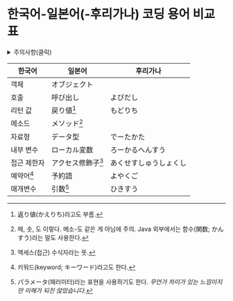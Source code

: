 ﻿# 한국어-일본어(-후리가나) 코딩 용어 비교표

<details><summary>주의사항(클릭)</summary>

1. 대체로 정렬되어 있지 않습니다. 문서가 너무 길 때는 `Ctrl`+`F`를 사용해 주세요.
2. 일본도 사람 사는 곳이라 결국은 화면에 보이는 글자대로 읽게 됩니다. 하지만 구두로만 말했을 때 용어를 알아들을 수 있게 하려면 용어가 중요하겠죠.

</details>

| 한국어 | 일본어 | 후리가나 |
|---|---|---|
| 객체 | オブジェクト | |
| 호출 | 呼び出し | よびだし |
| 리턴 값 | 戻り値[^1] | もどりち |
| 메소드 | メソッド[^2] ||
| 자료형 | データ型 | でーたかた |
| 내부 변수 | ローカル変数 | ろーかるへんすう |
| 접근 제한자 | アクセス修飾子[^3] | あくせすしゅうしょくし |
| 예약어[^4] | 予約語 | よやくご |
| 매개변수 | 引数[^5] | ひきすう |

[^1]: 返り値(かえりち)라고도 부름.
[^2]: 메, 솟, 도 이렇다. 메소-도 같은 게 아님에 주의. Java 외부에서는 함수(関数; かんすう)라는 말도 사용한다.
[^3]: 액세스(접근) 수식자라는 뜻.
[^4]: 키워드(keyword; キーワード)라고도 한다.
[^5]: パラメータ(패러미터)라는 표현을 사용하기도 한다. *무언가 차이가 있는 느낌이지만 이해가 되진 않았습니다.*

